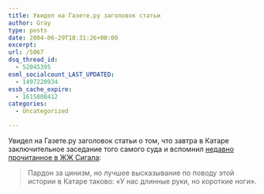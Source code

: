 ```yaml
---
title: Увидел на Газете.ру заголовок статьи
author: Gray
type: posts
date: 2004-06-29T18:31:26+00:00
excerpt:
url: /5067
dsq_thread_id:
  - 52045395
esml_socialcount_LAST_UPDATED:
  - 1497220934
essb_cache_expire:
  - 1615808412
categories:
  - Uncategorized

---
```








Увидел на Газете.ру заголовок статьи о том, что завтра в Катаре заключительное заседание того самого суда и вспомнил <a href="http://www.meteus.com/ljphp/users/sorex/64681.html" target="_blank">недавно прочитанное в ЖЖ Сигала</a>:

> Пардон за цинизм, но лучшее высказывание по поводу этой истории в Катаре таково: &#171;У нас длинные руки, но короткие ноги&#187;.